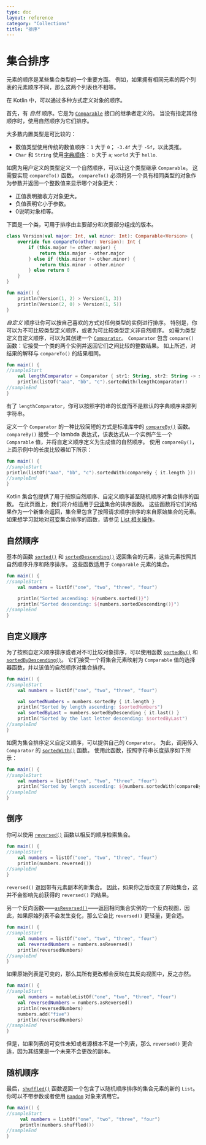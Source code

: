 ```yaml
---
type: doc
layout: reference
category: "Collections"
title: "排序"
---
```


# 集合排序

元素的顺序是某些集合类型的一个重要方面。
例如，如果拥有相同元素的两个列表的元素顺序不同，那么这两个列表也不相等。

在 Kotlin 中，可以通过多种方式定义对象的顺序。

首先，有 _自然_ 顺序。它是为 [`Comparable`](https://kotlinlang.org/api/latest/jvm/stdlib/kotlin/-comparable/index.html) 接口的继承者定义的。
当没有指定其他顺序时，使用自然顺序为它们排序。

大多数内置类型是可比较的：

* 数值类型使用传统的数值顺序：`1` 大于 `0`； `-3.4f` 大于 `-5f`，以此类推。
* `Char` 和 `String` 使用[字典顺序](https://en.wikipedia.org/wiki/Lexicographical_order)： `b` 大于 `a`; `world` 大于 `hello`.

如需为用户定义的类型定义一个自然顺序，可以让这个类型继承 `Comparable`。
这需要实现  `compareTo()` 函数。 `compareTo()` 必须将另一个具有相同类型的对象作为参数并返回一个整数值来显示哪个对象更大：

* 正值表明接收方对象更大。
* 负值表明它小于参数。
* 0说明对象相等。

下面是一个类，可用于排序由主要部分和次要部分组成的版本。

<div class="sample" markdown="1" theme="idea" data-min-compiler-version="1.3">

```kotlin
class Version(val major: Int, val minor: Int): Comparable<Version> {
    override fun compareTo(other: Version): Int {
        if (this.major != other.major) {
            return this.major - other.major
        } else if (this.minor != other.minor) {
            return this.minor - other.minor
        } else return 0
    }
}

fun main() {    
    println(Version(1, 2) > Version(1, 3))
    println(Version(2, 0) > Version(1, 5))
}
```
</div>

_自定义_ 顺序让你可以按自己喜欢的方式对任何类型的实例进行排序。
特别是，你可以为不可比较类型定义顺序，或者为可比较类型定义非自然顺序。
如需为类型定义自定义顺序，可以为其创建一个 [`Comparator`](https://kotlinlang.org/api/latest/jvm/stdlib/kotlin/-comparator/index.html)。
`Comparator` 包含 `compare()` 函数：它接受一个类的两个实例并返回它们之间比较的整数结果。
如上所述，对结果的解释与  `compareTo()` 的结果相同。

<div class="sample" markdown="1" theme="idea" data-min-compiler-version="1.3">

```kotlin
fun main() {
//sampleStart
    val lengthComparator = Comparator { str1: String, str2: String -> str1.length - str2.length }
    println(listOf("aaa", "bb", "c").sortedWith(lengthComparator))
//sampleEnd
}

```
</div>

有了 `lengthComparator`，你可以按照字符串的长度而不是默认的字典顺序来排列字符串。

定义一个 `Comparator` 的一种比较简短的方式是标准库中的 [`compareBy()`](https://kotlinlang.org/api/latest/jvm/stdlib/kotlin.comparisons/compare-by.html) 函数。
`compareBy()` 接受一个 lambda 表达式，该表达式从一个实例产生一个 `Comparable` 值，并将自定义顺序定义为生成值的自然顺序。
使用 `compareBy()`，上面示例中的长度比较器如下所示：

<div class="sample" markdown="1" theme="idea" data-min-compiler-version="1.3">

```kotlin
fun main() {
//sampleStart    
println(listOf("aaa", "bb", "c").sortedWith(compareBy { it.length }))
//sampleEnd
}

```
</div>

Kotlin 集合包提供了用于按照自然顺序、自定义顺序甚至随机顺序对集合排序的函数。
在此页面上，我们将介绍适用于[只读](collections-overview.html#集合类型)集合的排序函数。
这些函数将它们的结果作为一个新集合返回，集合里包含了按照请求顺序排序的来自原始集合的元素。
如果想学习就地对[可变](collections-overview.html#集合类型)集合排序的函数，请参见 [List 相关操作](list-operations.html#排序)。

## 自然顺序

基本的函数 [`sorted()`](https://kotlinlang.org/api/latest/jvm/stdlib/kotlin.collections/sorted.html) 和 [`sortedDescending()`](https://kotlinlang.org/api/latest/jvm/stdlib/kotlin.collections/sorted-descending.html) 返回集合的元素，这些元素按照其自然顺序升序和降序排序。
这些函数适用于 `Comparable` 元素的集合。

<div class="sample" markdown="1" theme="idea" data-min-compiler-version="1.3">

```kotlin
fun main() {
//sampleStart
    val numbers = listOf("one", "two", "three", "four")

    println("Sorted ascending: ${numbers.sorted()}")
    println("Sorted descending: ${numbers.sortedDescending()}")
//sampleEnd
}

```
</div>

## 自定义顺序

为了按照自定义顺序排序或者对不可比较对象排序，可以使用函数 [`sortedBy()`](https://kotlinlang.org/api/latest/jvm/stdlib/kotlin.collections/sorted-by.html) 和 [`sortedByDescending()`](https://kotlinlang.org/api/latest/jvm/stdlib/kotlin.collections/sorted-by-descending.html)。
它们接受一个将集合元素映射为 `Comparable` 值的选择器函数，并以该值的自然顺序对集合排序。

<div class="sample" markdown="1" theme="idea" data-min-compiler-version="1.3">

```kotlin
fun main() {
//sampleStart
    val numbers = listOf("one", "two", "three", "four")

    val sortedNumbers = numbers.sortedBy { it.length }
    println("Sorted by length ascending: $sortedNumbers")
    val sortedByLast = numbers.sortedByDescending { it.last() }
    println("Sorted by the last letter descending: $sortedByLast")
//sampleEnd
}

```
</div>

如需为集合排序定义自定义顺序，可以提供自己的 `Comparator`。
为此，调用传入 `Comparator` 的 [`sortedWith()`](https://kotlinlang.org/api/latest/jvm/stdlib/kotlin.collections/sorted-with.html) 函数。
使用此函数，按照字符串长度排序如下所示：

<div class="sample" markdown="1" theme="idea" data-min-compiler-version="1.3">

```kotlin
fun main() {
//sampleStart
    val numbers = listOf("one", "two", "three", "four")
    println("Sorted by length ascending: ${numbers.sortedWith(compareBy { it.length })}")
//sampleEnd
}

```
</div>

## 倒序

你可以使用 [`reversed()`](https://kotlinlang.org/api/latest/jvm/stdlib/kotlin.collections/reversed.html) 函数以相反的顺序检索集合。

<div class="sample" markdown="1" theme="idea" data-min-compiler-version="1.3">

```kotlin
fun main() {
//sampleStart
    val numbers = listOf("one", "two", "three", "four")
    println(numbers.reversed())
//sampleEnd
}

```
</div>

`reversed()` 返回带有元素副本的新集合。
因此，如果你之后改变了原始集合，这并不会影响先前获得的 `reversed()` 的结果。

另一个反向函数——[`asReversed()`](https://kotlinlang.org/api/latest/jvm/stdlib/kotlin.collections/as-reversed.html)——返回相同集合实例的一个反向视图，因此，如果原始列表不会发生变化，那么它会比 `reversed()` 更轻量，更合适。

<div class="sample" markdown="1" theme="idea" data-min-compiler-version="1.3">

```kotlin
fun main() {
//sampleStart
    val numbers = listOf("one", "two", "three", "four")
    val reversedNumbers = numbers.asReversed()
    println(reversedNumbers)
//sampleEnd
}

```
</div>

如果原始列表是可变的，那么其所有更改都会反映在其反向视图中，反之亦然。

<div class="sample" markdown="1" theme="idea" data-min-compiler-version="1.3">

```kotlin
fun main() {
//sampleStart
    val numbers = mutableListOf("one", "two", "three", "four")
    val reversedNumbers = numbers.asReversed()
    println(reversedNumbers)
    numbers.add("five")
    println(reversedNumbers)
//sampleEnd
}

```
</div>

但是，如果列表的可变性未知或者源根本不是一个列表，那么 `reversed()` 更合适，因为其结果是一个未来不会更改的副本。

## 随机顺序

最后，[`shuffled()`](https://kotlinlang.org/api/latest/jvm/stdlib/kotlin.collections/shuffled.html) 函数返回一个包含了以随机顺序排序的集合元素的新的 `List`。
你可以不带参数或者使用 [`Random`](https://kotlinlang.org/api/latest/jvm/stdlib/kotlin.random/-random/index.html) 对象来调用它。

<div class="sample" markdown="1" theme="idea" data-min-compiler-version="1.3">

```kotlin
fun main() {
//sampleStart
     val numbers = listOf("one", "two", "three", "four")
     println(numbers.shuffled())
//sampleEnd
}

```
</div>
